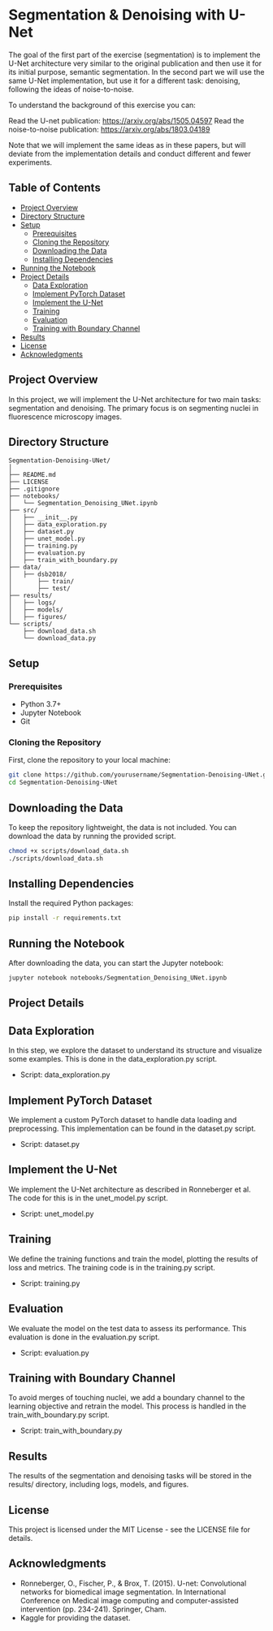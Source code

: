 # Segmentation & Denoising with U-Net

The goal of the first part of the exercise (segmentation) is to implement the U-Net architecture very similar to the original publication and then use it for its initial purpose, semantic segmentation. In the second part we will use the same U-Net implementation, but use it for a different task: denoising, following the ideas of noise-to-noise.

To understand the background of this exercise you can:

Read the U-net publication: https://arxiv.org/abs/1505.04597
Read the noise-to-noise publication: https://arxiv.org/abs/1803.04189

Note that we will implement the same ideas as in these papers, but will deviate from the implementation details and conduct different and fewer experiments.

## Table of Contents

- [Project Overview](#project-overview)
- [Directory Structure](#directory-structure)
- [Setup](#setup)
  - [Prerequisites](#prerequisites)
  - [Cloning the Repository](#cloning-the-repository)
  - [Downloading the Data](#downloading-the-data)
  - [Installing Dependencies](#installing-dependencies)
- [Running the Notebook](#running-the-notebook)
- [Project Details](#project-details)
  - [Data Exploration](#data-exploration)
  - [Implement PyTorch Dataset](#implement-pytorch-dataset)
  - [Implement the U-Net](#implement-the-u-net)
  - [Training](#training)
  - [Evaluation](#evaluation)
  - [Training with Boundary Channel](#training-with-boundary-channel)
- [Results](#results)
- [License](#license)
- [Acknowledgments](#acknowledgments)

## Project Overview

In this project, we will implement the U-Net architecture for two main tasks: segmentation and denoising. The primary focus is on segmenting nuclei in fluorescence microscopy images.

## Directory Structure

```plaintext
Segmentation-Denoising-UNet/
│
├── README.md
├── LICENSE
├── .gitignore
├── notebooks/
│   └── Segmentation_Denoising_UNet.ipynb
├── src/
│   ├── __init__.py
│   ├── data_exploration.py
│   ├── dataset.py
│   ├── unet_model.py
│   ├── training.py
│   ├── evaluation.py
│   ├── train_with_boundary.py
├── data/
│   ├── dsb2018/
│       ├── train/
│       ├── test/
├── results/
│   ├── logs/
│   ├── models/
│   ├── figures/
└── scripts/
    ├── download_data.sh
    └── download_data.py
```
## Setup

### Prerequisites

- Python 3.7+
- Jupyter Notebook
- Git

### Cloning the Repository

First, clone the repository to your local machine:

```sh
git clone https://github.com/yourusername/Segmentation-Denoising-UNet.git
cd Segmentation-Denoising-UNet
```
## Downloading the Data

To keep the repository lightweight, the data is not included. You can download the data by running the provided script.

```sh
chmod +x scripts/download_data.sh
./scripts/download_data.sh

```

## Installing Dependencies

Install the required Python packages:

```sh
pip install -r requirements.txt
```

## Running the Notebook
After downloading the data, you can start the Jupyter notebook:



```sh
jupyter notebook notebooks/Segmentation_Denoising_UNet.ipynb
```

## Project Details


## Data Exploration
In this step, we explore the dataset to understand its structure and visualize some examples. This is done in the data_exploration.py script.

- Script: data_exploration.py

## Implement PyTorch Dataset
We implement a custom PyTorch dataset to handle data loading and preprocessing. This implementation can be found in the dataset.py script.

- Script: dataset.py

## Implement the U-Net
We implement the U-Net architecture as described in Ronneberger et al. The code for this is in the unet_model.py script.

- Script: unet_model.py

## Training
We define the training functions and train the model, plotting the results of loss and metrics. The training code is in the training.py script.

- Script: training.py

## Evaluation
We evaluate the model on the test data to assess its performance. This evaluation is done in the evaluation.py script.

- Script: evaluation.py

## Training with Boundary Channel
To avoid merges of touching nuclei, we add a boundary channel to the learning objective and retrain the model. This process is handled in the train_with_boundary.py script.

- Script: train_with_boundary.py

## Results
The results of the segmentation and denoising tasks will be stored in the results/ directory, including logs, models, and figures.

## License
This project is licensed under the MIT License - see the LICENSE file for details.

## Acknowledgments
- Ronneberger, O., Fischer, P., & Brox, T. (2015). U-net: Convolutional networks for biomedical image segmentation. In International Conference on Medical image computing and computer-assisted intervention (pp. 234-241). Springer, Cham.
- Kaggle for providing the dataset.
